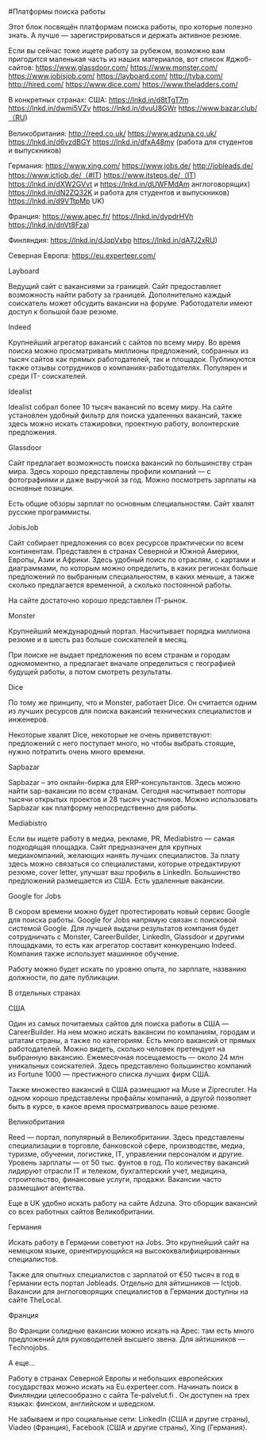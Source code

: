 #Платформы поиска работы

Этот блок посвящён платформам поиска работы, про которые полезно знать. А лучше — зарегистрироваться и держать активное резюме.

Если вы сейчас тоже ищете работу за рубежом, возможно вам пригодится маленькая часть из наших материалов, вот список #джоб-сайтов:
https://www.glassdoor.com/
https://www.monster.com/
https://www.jobisjob.com/
https://layboard.com/
http://tyba.com/
http://hired.com/
https://www.dice.com/
https://www.theladders.com/



В конкретных странах:
США: 
https://lnkd.in/d8tTgT7m
https://lnkd.in/dwmi5VZv
https://lnkd.in/dvuU8GWr
https://www.bazar.club/（RU)

Великобритания:
http://reed.co.uk/
https://www.adzuna.co.uk/
https://lnkd.in/d6vzdBGY
https://lnkd.in/dfxA48my (работа для студентов и выпускников)

Германия:
https://www.xing.com/
https://www.jobs.de/
http://jobleads.de/
https://www.ictjob.de/（#IT)
https://www.itsteps.de/（IT) 
https://lnkd.in/dXW2GVvt и https://lnkd.in/dUWFMdAm англоговорящих)
https://lnkd.in/dN2ZQ32K и работа для студентов и выпускников)
https://lnkd.in/d9VTtpMp UK)

Франция:
https://www.apec.fr/
https://lnkd.in/dypdrHVh
https://lnkd.in/dnVt8Fza)

Финляндия: 
https://lnkd.in/dJqpVxbp
https://lnkd.in/dA7J2xRU)

Северная Европа:
https://eu.experteer.com/

Layboard

Ведущий сайт с вакансиями за границей. Сайт предоставляет возможность найти работу за границей. Дополнительно каждый соискатель может обсудить вакансии на форуме. Работодатели имеют доступ к большой базе резюме.

Indeed

Крупнейший агрегатор вакансий с сайтов по всему миру. Во время поиска можно просматривать миллионы предложений, собранных из тысяч сайтов как прямых работодателей, так и площадок. Публикуются также отзывы сотрудников о компаниях-работодателях. Популярен и среди IT- соискателей.

Idealist

Idealist собрал более 10 тысяч вакансий по всему миру. На сайте установлен удобный фильтр для поиска удаленных вакансий, также здесь можно искать стажировки, проектную работу, волонтерские предложения.

Glassdoor 

Сайт предлагает возможность поиска вакансий по большинству стран мира. Здесь хорошо представлены профили компаний — с фотографиями и даже выручкой за год. Можно посмотреть зарплаты на основные позиции.

Есть общие обзоры зарплат по основным специальностям. Сайт хвалят русские программисты.

JobisJob 

Сайт собирает предложения со всех ресурсов практически по всем континентам. Представлен в странах Северной и Южной Америки, Европы, Азии и Африки. Здесь удобный поиск по отраслям, с картами и диаграммами, по которым можно определить, в каких регионах больше предложений по выбранным специальностям, в каких меньше, а также сколько предлагается временной, а сколько постоянной работы.

На сайте достаточно хорошо представлен IT-рынок.

Monster

Крупнейший международный портал. Насчитывает порядка миллиона резюме и в шесть раз больше соискателей в месяц.

При поиске не выдает предложения по всем странам и городам одномоментно, а предлагает вначале определиться с географией будущей работы, а потом смотреть результаты.

Dice

По тому же принципу, что и Monster, работает Dice. Он считается одним из лучших ресурсов для поиска вакансий технических специалистов и инженеров.

Некоторые хвалят Dice, некоторые не очень приветствуют: предложений с него поступает много, но чтобы выбрать стоящие, нужно потратить очень много времени.

Sapbazar

Sapbazar – это онлайн-биржа для ERP-консультантов. Здесь можно найти sap-вакансии по всем странам. Сегодня насчитывает полторы тысячи открытых проектов и 28 тысяч участников. Можно использовать Sapbazar как платформу непосредственно для работы.

Mediabistro

Если вы ищете работу в медиа, рекламе, PR, Mediabistro — самая подходящая площадка. Сайт предназначен для крупных медиакомпаний, желающих нанять лучших специалистов. За плату здесь можно связаться со специалистами, которые отредактируют резюме, cover letter, улучшат ваш профиль в LinkedIn. Большинство предложений размещается из США. Есть удаленные вакансии.

Google for Jobs

В скором времени можно будет протестировать новый сервис Google для поиска работы. Google for Jobs напрямую связан с поисковой системой Google. Для лучшей выдачи результатов компания будет сотрудничать с Monster, CareerBuilder, LinkedIn, Glassdoor и другими площадками, то есть как агрегатор составит конкуренцию Indeed. Компания также использует машинное обучение.

Работу можно будет искать по уровню опыта, по зарплате, названию должности, по дате публикации.

 

В отдельных странах

США

Один из самых почитаемых сайтов для поиска работы в США — CareerBuilder. На нем можно искать вакансии по компаниям, городам и штатам страны, а также по категориям. Есть много вакансий от прямых работодателей. Можно видеть, сколько человек претендует на выбранную вакансию. Ежемесячная посещаемость — около 24 млн уникальных соискателей. Здесь представлено большинство компаний из Fortune 1000 — престижного списка лучших фирм США.

Также множество вакансий в США размещают на Muse и Ziprecruter. На одном хорошо представлены профайлы компаний, а другой позволяет быть в курсе, в какое время просматривалось ваше резюме.

Великобритания

Reed — портал, популярный в Великобритании. Здесь представлены специализации в торговле, банковской сфере, производстве, медиа, туризме, обучении, логистике, IT, управлении персоналом и другие. Уровень зарплаты — от 50 тыс. фунтов в год. По количеству вакансий лидируют отрасли IT и телеком, бухгалтерский учет, медицина, строительство, финансовые услуги, продажи. Вакансии часто размещают агентства.

Еще в UK удобно искать работу на сайте Adzuna. Это сборщик вакансий со всех работных сайтов Великобритании.

Германия

Искать работу в Германии советуют на Jobs. Это крупнейший сайт на немецком языке, ориентирующийся на высококвалифицированных специалистов.

Также для опытных специалистов с зарплатой от €50 тысяч в год в Германии есть портал Jobleads. Отдельно для айтишников — Ictjob. Вакансии для англоговорящих специалистов в Германии доступны на сайте TheLocal.

Франция

Во Франции солидные вакансии можно искать на Аpec: там есть много предложений для руководителей высшего звена. Для айтишников — Тechnojobs.

А еще…

Работу в странах Северной Европы и небольших европейских государствах можно искать на Еu.experteer.com. Начинать поиск в Финляндии целесообразно с сайта Te-palvelut.fi . Он доступен на трех языках: финском, английском и шведском.

Не забываем и про социальные сети: LinkedIn (США и другие страны), Viadeo (Франция), Facebook (США и другие страны), Xing (Германия).

 
